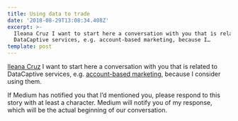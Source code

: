 ```yaml
---
title: Using data to trade
date: '2018-08-29T13:08:34.408Z'
excerpt: >-
  Ileana Cruz I want to start here a conversation with you that is related to
  DataCaptive services, e.g. account-based marketing, because I…
template: post
---
```

[Ileana Cruz](https://medium.com/u/e8fec726bf67) I want to start here a conversation with you that is related to DataCaptive services, e.g. [account-based marketing](https://www.datacaptive.com/services/account-based-marketing), because I consider using them.

If Medium has notified you that I’d mentioned you, please respond to this story with at least a character. Medium will notify you of my response, which will be the actual beginning of our conversation.
